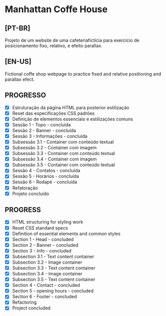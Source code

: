 # Manhattan Coffe House

## [PT-BR]
Projeto de um website de uma cafeteriafictícia para exercício de posicionamento fixo, relativo, e efeito parallax.

## [EN-US]
Fictional coffe shop webpage to practice fixed and relative positioning and parallax efect.

## PROGRESSO
- [X] Estruturação da página HTML para posterior estilização
- [X] Reset das especificações CSS padrões
- [X] Definição de elementos essenciais e estilizações comuns
- [X] Sessão 1 - Topo - concluída
- [X] Sessão 2 - Banner - concluída
- [X] Sessão 3 - Informações - concluída
- [X] Subsessão 3.1 - Container com conteúdo textual
- [X] Subsessão 3.2 - Container com imagem
- [X] Subsessão 3.3 - Container com conteúdo textual
- [X] Subsessão 3.4 - Container com imagem
- [X] Subsessão 3.5 - Container com conteúdo textual
- [X] Sessão 4 - Contatos - concluída
- [X] Sessão 5 - Horários - concluída
- [X] Sessão 6 - Rodapé - concluída
- [X] Refatoração
- [X] Projeto concluído

## PROGRESS
- [X] HTML structuring for styling work
- [X] Reset CSS standard specs
- [X] Definition of essential elements and common styles
- [X] Section 1 - Head - concluded
- [X] Section 2 - Banner - concluded
- [X] Section 3 - Info - concluded
- [X] Subsection 3.1 - Text content container
- [X] Subsection 3.2 - Image container
- [X] Subsection 3.3 - Text content container
- [X] Subsection 3.4 - Image container
- [X] Subsection 3.5 - Text content container
- [X] Section 4 - Contact - concluded
- [X] Section 5 - opening hours - concluded
- [X] Section 6 - Footer - concluded
- [X] Refactoring
- [X] Project concluded
